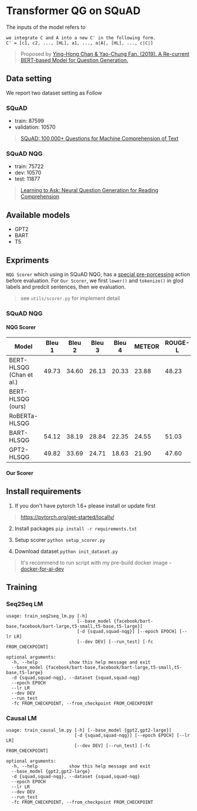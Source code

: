# Transformer QG on SQuAD
The inputs of the model refers to 
```
we integrate C and A into a new C' in the following form.
C' = [c1, c2, ..., [HL], a1, ..., a|A|, [HL], ..., c|C|]
```
> Proposed by [Ying-Hong Chan & Yao-Chung Fan. (2019). A Re-current BERT-based Model for Question Generation.](https://www.aclweb.org/anthology/D19-5821/)

## Data setting
We report two dataset setting as Follow

### SQuAD
- train: 87599	
- validation: 10570
> [SQuAD: 100,000+ Questions for Machine Comprehension of Text](https://arxiv.org/abs/1606.05250)

### SQuAD NQG
- train: 75722
- dev: 10570
- test: 11877
> [Learning to Ask: Neural Question Generation for Reading Comprehension](https://arxiv.org/abs/1705.00106)

## Available models
- GPT2
- BART
- T5

## Expriments
`NQG Scorer` which using in SQuAD NQG, has a [special pre-porcessing](https://github.com/xinyadu/nqg/issues/21) action before evaluation.
For `Our Scorer`, we first `lower()` and `tokenize()` in glod labels and predcit sentences, then we evaluation.
> see `utils/scorer.py` for implement detail
<!--
### SQuAD
#### NQG Scorer
Model                            |Bleu 1|Bleu 2|Bleu 3|Bleu 4|METEOR|ROUGE-L|
---------------------------------|------|------|------|------|------|-------|
BERT-HLSQG (ours)|
BART-HLSQG                       |54.67 |39.26 |30.34 |24.15 |25.43 |52.64  |
#### Our Scorer
Model                            |Bleu 1|Bleu 2|Bleu 3|Bleu 4|METEOR|ROUGE-L|
---------------------------------|------|------|------|------|------|-------|
BERT-HLSQG (ours)|
BART-HLSQG                       |54.67 |39.26 |30.34 |24.15 |25.43 |52.64  |
-->
### SQuAD NQG
#### NQG Scorer
Model                            |Bleu 1|Bleu 2|Bleu 3|Bleu 4|METEOR|ROUGE-L|
---------------------------------|------|------|------|------|------|-------|
BERT-HLSQG (Chan et al.)         |49.73 |34.60 |26.13 |20.33 |23.88 |48.23  |
BERT-HLSQG (ours)|
RoBERTa-HLSQG|
BART-HLSQG                       |54.12 |38.19 |28.84 |22.35 |24.55 |51.03  |
GPT2-HLSQG                       |49.82 |33.69 |24.71 |18.63 |21.90 |47.60  |

#### Our Scorer
<!--
Model     |Bleu 1|Bleu 2|Bleu 3|Bleu 4|METEOR|ROUGE-L|
----------|------|------|------|------|------|-------|
BART-HLSQG|44.27 |28.01 |18.72 |12.38 |25.70 |48.23  |
-->


## Install requirements
1. If you don't have pytorch 1.6+ please install or update first
> https://pytorch.org/get-started/locally/

2. Install packages `pip install -r requirements.txt`

3. Setup scorer `python setup_scorer.py`

5. Download dataset `python init_dataset.py`

> It's recommend to run script with my pre-build docker image - [docker-for-ai-dev](https://github.com/p208p2002/docker-for-ai-dev)

## Training
### Seq2Seq LM
```
usage: train_seq2seq_lm.py [-h]
                           [--base_model {facebook/bart-base,facebook/bart-large,t5-small,t5-base,t5-large}]
                           [-d {squad,squad-nqg}] [--epoch EPOCH] [--lr LR]
                           [--dev DEV] [--run_test] [-fc FROM_CHECKPOINT]

optional arguments:
  -h, --help            show this help message and exit
  --base_model {facebook/bart-base,facebook/bart-large,t5-small,t5-base,t5-large}
  -d {squad,squad-nqg}, --dataset {squad,squad-nqg}
  --epoch EPOCH
  --lr LR
  --dev DEV
  --run_test
  -fc FROM_CHECKPOINT, --from_checkpoint FROM_CHECKPOINT
```
### Causal LM
```
usage: train_causal_lm.py [-h] [--base_model {gpt2,gpt2-large}]
                          [-d {squad,squad-nqg}] [--epoch EPOCH] [--lr LR]
                          [--dev DEV] [--run_test] [-fc FROM_CHECKPOINT]

optional arguments:
  -h, --help            show this help message and exit
  --base_model {gpt2,gpt2-large}
  -d {squad,squad-nqg}, --dataset {squad,squad-nqg}
  --epoch EPOCH
  --lr LR
  --dev DEV
  --run_test
  -fc FROM_CHECKPOINT, --from_checkpoint FROM_CHECKPOINT
```